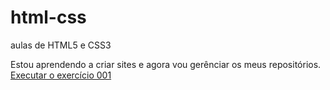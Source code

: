 # html-css
 aulas de HTML5 e CSS3

Estou aprendendo a criar sites e agora vou gerênciar os meus repositórios.
<a href="https://douglasfelipepn.github.io/html-css/Exercícios/ex001/index.html">Executar o exercício 001</a>